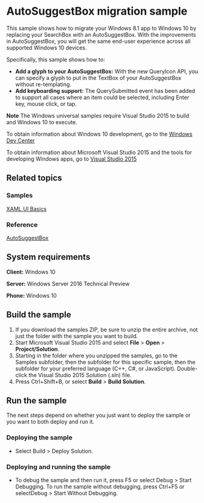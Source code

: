 <!---
  category: ControlsLayoutAndText
  samplefwlink: http://go.microsoft.com/fwlink/p/?LinkId=619996
--->

# AutoSuggestBox migration sample

This sample shows how to migrate your Windows 8.1 app to Windows 10 by replacing your SearchBox with an AutoSuggestBox.  With the improvements in AutoSuggestBox, you will get the same end-user experience across all supported Windows 10 devices.

Specifically, this sample shows how to:

- **Add a glyph to your AutoSuggestBox:** With the new QueryIcon API, you can specify a glyph to put in the TextBox of your AutoSuggestBox without re-templating.
- **Add keyboarding support:** The QuerySubmitted event has been added to support all cases where an item could be selected, including Enter key, mouse click, or tap.

**Note** The Windows universal samples require Visual Studio 2015 to build and Windows 10 to execute.
 
To obtain information about Windows 10 development, go to the [Windows Dev Center](http://go.microsoft.com/fwlink/?LinkID=532421)

To obtain information about Microsoft Visual Studio 2015 and the tools for developing Windows apps, go to [Visual Studio 2015](http://go.microsoft.com/fwlink/?LinkID=532422)

## Related topics

### Samples

[XAML UI Basics](/Samples/XamlUIBasics)

### Reference


[AutoSuggestBox](http://msdn.microsoft.com/library/windows/apps/windows.ui.xaml.controls.autosuggestbox.aspx)


## System requirements

**Client:** Windows 10

**Server:** Windows Server 2016 Technical Preview

**Phone:**  Windows 10

## Build the sample

1. If you download the samples ZIP, be sure to unzip the entire archive, not just the folder with the sample you want to build. 
2. Start Microsoft Visual Studio 2015 and select **File** \> **Open** \> **Project/Solution**.
3. Starting in the folder where you unzipped the samples, go to the Samples subfolder, then the subfolder for this specific sample, then the subfolder for your preferred language (C++, C#, or JavaScript). Double-click the Visual Studio 2015 Solution (.sln) file.
4. Press Ctrl+Shift+B, or select **Build** \> **Build Solution**.

## Run the sample

The next steps depend on whether you just want to deploy the sample or you want to both deploy and run it.

### Deploying the sample

- Select Build > Deploy Solution. 

### Deploying and running the sample

- To debug the sample and then run it, press F5 or select Debug >  Start Debugging. To run the sample without debugging, press Ctrl+F5 or selectDebug > Start Without Debugging. 
